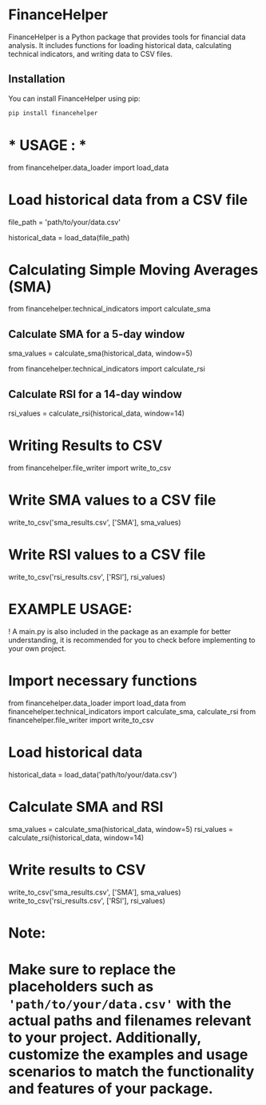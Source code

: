 # FinanceHelper

FinanceHelper is a Python package that provides tools for financial data analysis. 
It includes functions for loading historical data, calculating technical indicators, and writing data to CSV files.

## Installation

You can install FinanceHelper using pip:

```bash
pip install financehelper

```

# * USAGE : *

from financehelper.data_loader import load_data

# Load historical data from a CSV file
file_path = 'path/to/your/data.csv'

historical_data = load_data(file_path)

# Calculating Simple Moving Averages (SMA)
from financehelper.technical_indicators import calculate_sma

## Calculate SMA for a 5-day window
sma_values = calculate_sma(historical_data, window=5)

from financehelper.technical_indicators import calculate_rsi

## Calculate RSI for a 14-day window
rsi_values = calculate_rsi(historical_data, window=14)

# Writing Results to CSV
from financehelper.file_writer import write_to_csv

# Write SMA values to a CSV file
write_to_csv('sma_results.csv', ['SMA'], sma_values)

# Write RSI values to a CSV file
write_to_csv('rsi_results.csv', ['RSI'], rsi_values)

# EXAMPLE USAGE:
 ! A main.py is also included in the package as an example for better understanding,
 it is recommended for you to check before implementing to your own project.
# Import necessary functions
from financehelper.data_loader import load_data
from financehelper.technical_indicators import calculate_sma, calculate_rsi
from financehelper.file_writer import write_to_csv

# Load historical data
historical_data = load_data('path/to/your/data.csv')

# Calculate SMA and RSI
sma_values = calculate_sma(historical_data, window=5)
rsi_values = calculate_rsi(historical_data, window=14)

# Write results to CSV
write_to_csv('sma_results.csv', ['SMA'], sma_values)
write_to_csv('rsi_results.csv', ['RSI'], rsi_values)

# Note:

# Make sure to replace the placeholders such as `'path/to/your/data.csv'` with the actual paths and filenames relevant to your project. Additionally, customize the examples and usage scenarios to match the functionality and features of your package.
